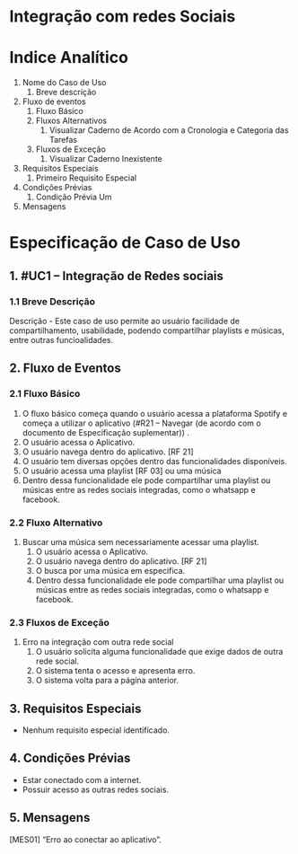 # Integração com redes Sociais

<object width="700" height="600" data="../caso-integracao_redes.png"></object>

# Indice Analítico

1. Nome do Caso de Uso
    1. Breve descrição
2. Fluxo de eventos
    1. Fluxo Básico
    2. Fluxos Alternativos
        1. Visualizar Caderno de Acordo com a Cronologia e Categoria das Tarefas
    3. Fluxos de Exceção
        1. Visualizar Caderno Inexistente
3. Requisitos Especiais
    1. Primeiro Requisito Especial
4. Condições Prévias   
    1. Condição Prévia Um
5. Mensagens


# Especificação de Caso de Uso <Visualizar Caderno>

## 1. #UC1 – Integração de Redes sociais

### 1.1 Breve Descrição

Descrição - Este caso de uso permite ao usuário facilidade de compartilhamento, usabilidade, podendo compartilhar playlists e músicas, entre outras funcioalidades.

## 2. Fluxo de Eventos

### 2.1 Fluxo Básico
1. O fluxo básico começa quando o usuário acessa a plataforma Spotify e começa a utilizar o aplicativo (#R21 – Navegar (de acordo com o documento de Especificação suplementar)) .
1. O usuário acessa o Aplicativo.
2. O usuário navega dentro do aplicativo. [RF 21]
3. O usuário tem diversas opções dentro das funcionalidades disponíveis.
4. O usuário acessa uma playlist [RF 03] ou uma música
5. Dentro dessa funcionalidade ele pode compartilhar uma playlist ou músicas entre as redes sociais integradas, como o whatsapp e facebook.

### 2.2 Fluxo Alternativo
1. Buscar uma música sem necessariamente acessar uma playlist.
    1. O usuário acessa o Aplicativo.
    2. O usuário navega dentro do aplicativo. [RF 21]
    3. O busca por uma música em especifica.
    4. Dentro dessa funcionalidade ele pode compartilhar uma playlist ou músicas entre as redes sociais integradas, como o whatsapp e facebook.

### 2.3 Fluxos de Exceção
1. Erro na integração com outra rede social
    1. O usuário solicita alguma funcionalidade que exige dados de outra rede social.
    2. O sistema tenta o acesso e apresenta erro.
    3. O sistema volta para a página anterior.

## 3. Requisitos Especiais
 - Nenhum requisito especial identificado.

## 4. Condições Prévias
  - Estar conectado com a internet.
  - Possuir acesso as outras redes sociais.

## 5. Mensagens
[MES01] “Erro ao conectar ao aplicativo”.
